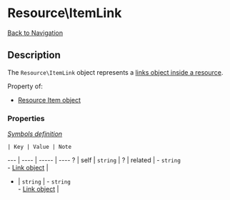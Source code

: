 # Resource\ItemLink
[Back to Navigation](README.md)

## Description

The `Resource\ItemLink` object represents a [links object inside a resource](http://jsonapi.org/format/#document-links).

Property of:
- [Resource Item object](objects-resource-item.md)

### Properties

_[Symbols definition](objects-introduction.md#symbols)_

    | Key | Value | Note
--- | ---- | ----- | ----
? | self | `string` |
? | related | - `string`<br />- [Link object](objects-link.md) |
* | `string` | - `string`<br />- [Link object](objects-link.md) |
